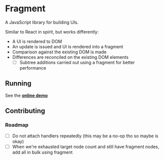 # Fragment

A JavaScript library for building UIs.

Similar to React in spirit, but works differently:

- A UI is rendered to DOM
- An update is issued and UI is rendered into a fragment
- Comparison against the existing DOM is made
- Differences are reconciled on the existing DOM elements
  - [ ] Subtree additions carried out using a fragment for better performance

## Running

See the [**online demo**](https://tomashubelbauer.github.io/fragment/)

## Contributing

### Roadmap

- [ ] Do not attach handlers repeatedly (this may be a no-op tho so maybe is okay)
- [ ] When we're exhausted target node count and still have fragment nodes, add all in bulk using fragment
